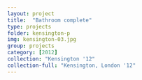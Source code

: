 ```yaml
---
layout: project
title:  "Bathroom complete"
type: projects
folder: kensington-p
img: kensington-03.jpg
group: projects
category: [2012]
collection: "Kensington '12"
collection-full: "Kensington, London '12" 
---
```



